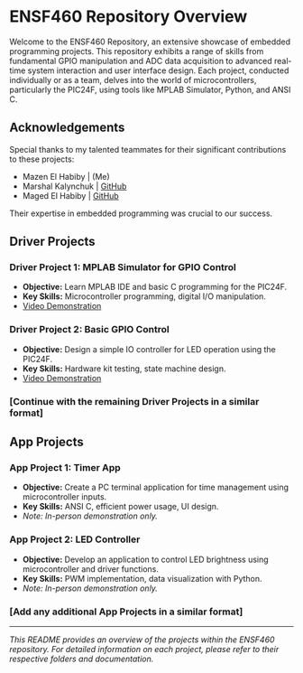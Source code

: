 # ENSF460 Repository Overview

Welcome to the ENSF460 Repository, an extensive showcase of embedded programming projects. This repository exhibits a range of skills from fundamental GPIO manipulation and ADC data acquisition to advanced real-time system interaction and user interface design. Each project, conducted individually or as a team, delves into the world of microcontrollers, particularly the PIC24F, using tools like MPLAB Simulator, Python, and ANSI C.

## Acknowledgements

Special thanks to my talented teammates for their significant contributions to these projects:

- Mazen El Habiby | (Me)
- Marshal Kalynchuk | [GitHub](https://github.com/Marshal-Kalynchuk)
- Maged El Habiby | [GitHub](https://github.com/maged-elhabiby)


Their expertise in embedded programming was crucial to our success.

## Driver Projects

### Driver Project 1: MPLAB Simulator for GPIO Control
- **Objective:** Learn MPLAB IDE and basic C programming for the PIC24F.
- **Key Skills:** Microcontroller programming, digital I/O manipulation.
- [Video Demonstration](https://drive.google.com/file/d/1oS-YDnTDDUdYI2pFgryd2t2boN8-gm6e/view?usp=sharing)

### Driver Project 2: Basic GPIO Control
- **Objective:** Design a simple IO controller for LED operation using the PIC24F.
- **Key Skills:** Hardware kit testing, state machine design.
- [Video Demonstration](https://drive.google.com/file/d/1SLXGfA2i2reTbFe_mGmhjaPGc1xRLx0o/view?usp=sharing)

### [Continue with the remaining Driver Projects in a similar format]

## App Projects

### App Project 1: Timer App
- **Objective:** Create a PC terminal application for time management using microcontroller inputs.
- **Key Skills:** ANSI C, efficient power usage, UI design.
- *Note: In-person demonstration only.*

### App Project 2: LED Controller
- **Objective:** Develop an application to control LED brightness using microcontroller and driver functions.
- **Key Skills:** PWM implementation, data visualization with Python.
- *Note: In-person demonstration only.*

### [Add any additional App Projects in a similar format]

---

*This README provides an overview of the projects within the ENSF460 repository. For detailed information on each project, please refer to their respective folders and documentation.*
